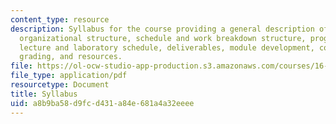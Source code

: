 ```yaml
---
content_type: resource
description: Syllabus for the course providing a general description of the course,
  organizational structure, schedule and work breakdown structure, program schedule,
  lecture and laboratory schedule, deliverables, module development, communications,
  grading, and resources.
file: https://ol-ocw-studio-app-production.s3.amazonaws.com/courses/16-89j-space-systems-engineering-spring-2007/a8b9ba58d9fcd431a84e681a4a32eeee_syllabus.pdf
file_type: application/pdf
resourcetype: Document
title: Syllabus
uid: a8b9ba58-d9fc-d431-a84e-681a4a32eeee
---
```

